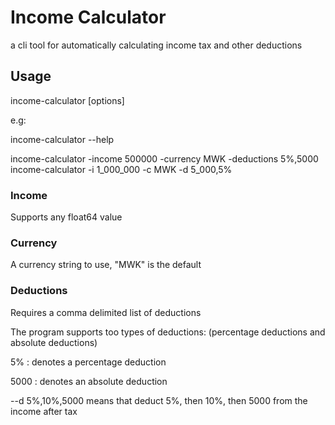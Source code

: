 # Income Calculator
a cli tool for automatically calculating income tax and other deductions

## Usage
income-calculator [options]

e.g:

income-calculator --help

income-calculator -income 500000 -currency MWK -deductions 5%,5000
income-calculator -i 1_000_000 -c MWK -d 5_000,5%

### Income
Supports any float64 value

### Currency
A currency string to use, "MWK" is the default

### Deductions
Requires a comma delimited list of deductions

The program supports too types of deductions: (percentage deductions and absolute deductions)

5% : denotes a percentage deduction

5000 : denotes an absolute deduction

--d 5%,10%,5000 means that deduct 5%, then 10%, then 5000 from the income after tax